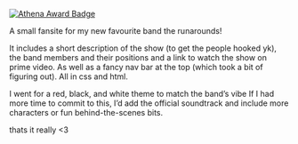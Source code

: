 [![Athena Award Badge](https://img.shields.io/endpoint?url=https%3A%2F%2Faward.athena.hackclub.com%2Fapi%2Fbadge)](https://award.athena.hackclub.com?utm_source=readme)

A small fansite for my new favourite band the runarounds!

It includes a short description of the show (to get the people hooked yk), the band members and their positions and a link to watch the show on prime video. As well as a fancy 
nav bar at the top (which took a bit of figuring out). All in css and html.

I went for a red, black, and white theme to match the band’s vibe 
If I had more time to commit to this, I’d add the official soundtrack and include more characters or fun behind-the-scenes bits.

thats it really <3

